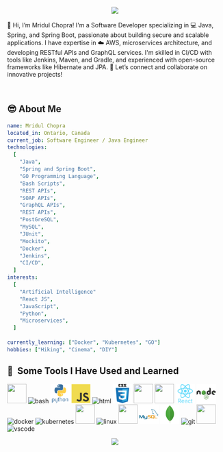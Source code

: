 <p align="center">
  <img src="https://capsule-render.vercel.app/api?type=venom&height=300&color=ff0000&text=Mridul%20Chopra&reversal=false&section=header&textBg=false&animation=blink&strokeWidth=2&stroke=ff4d4d&descAlignY=37" />
</p>

👋 Hi, I’m Mridul Chopra! I'm a Software Developer specializing in 💻 Java, Spring, and Spring Boot, passionate about building secure and scalable applications. I have expertise in ☁️ AWS, microservices architecture, and developing RESTful APIs and GraphQL services. I'm skilled in CI/CD with tools like Jenkins, Maven, and Gradle, and experienced with open-source frameworks like Hibernate and JPA. 🚀 Let’s connect and collaborate on innovative projects!

<br>
<h2> 😎 About Me </h2>

```yaml
name: Mridul Chopra
located_in: Ontario, Canada
current_job: Software Engineer / Java Engineer
technologies:
  [
    "Java",
    "Spring and Spring Boot",
    "GO Programming Language",
    "Bash Scripts",
    "REST APIs",
    "SOAP APIs",
    "GraphQL APIs",
    "REST APIs",
    "PostGreSQL",
    "MySQL",
    "JUnit",
    "Mockito",
    "Docker",
    "Jenkins",
    "CI/CD",
  ]
interests:
  [
    "Artificial Intelligence"
    "React JS",
    "JavaScript",
    "Python",
    "Microservices",
  ]
  
currently_learning: ["Docker", "Kubernetes", "GO"]
hobbies: ["Hiking", "Cinema", "DIY"]
```

<h2> 🚀 &nbsp;Some Tools I Have Used and Learned</h2>
<p align="left">

<!--Programming Languages -->
<img src="https://cdn.jsdelivr.net/gh/devicons/devicon@latest/icons/java/java-original-wordmark.svg" width="45" height="45"/>
<img src="https://cdn.jsdelivr.net/gh/devicons/devicon/icons/bash/bash-original.svg" alt="bash" width="45" height="45"/>
<img src="https://raw.githubusercontent.com/devicons/devicon/master/icons/python/python-original-wordmark.svg" alt="python" width="45" height="45"/>
<img src="https://raw.githubusercontent.com/devicons/devicon/master/icons/javascript/javascript-original.svg" alt="javascript" width="45" height="45" />
<img src="https://cdn.jsdelivr.net/gh/devicons/devicon/icons/html5/html5-original.svg" alt="html" width="45" height="45"/>
<img src="https://raw.githubusercontent.com/devicons/devicon/master/icons/css3/css3-original-wordmark.svg" alt="css3" width="45" height="45" />

<!--Frameworks -->
<img src="https://cdn.jsdelivr.net/gh/devicons/devicon@latest/icons/spring/spring-original.svg" width="45" height="45"/>
<img src="https://cdn.jsdelivr.net/gh/devicons/devicon@latest/icons/graphql/graphql-plain-wordmark.svg" width="45" height="45"/>
<img src="https://raw.githubusercontent.com/devicons/devicon/master/icons/react/react-original-wordmark.svg" alt="react" width="45" height="45" />
<img src="https://raw.githubusercontent.com/devicons/devicon/master/icons/nodejs/nodejs-original-wordmark.svg" alt="nodejs" width="45" height="45" />

<!--Tools -->
<img src="https://cdn.jsdelivr.net/gh/devicons/devicon/icons/docker/docker-original.svg" alt="docker" width="45" height="45"/>
<img src="https://cdn.jsdelivr.net/gh/devicons/devicon/icons/kubernetes/kubernetes-plain.svg" alt="kubernetes" width="45" height="45"/>
<img src="https://cdn.jsdelivr.net/gh/devicons/devicon/icons/amazonwebservices/amazonwebservices-plain-wordmark.svg" width="45" height="45"/>
<img src="https://cdn.jsdelivr.net/gh/devicons/devicon/icons/linux/linux-original.svg" alt="linux" width="45" height="45"/>      

<!--Databases -->
<img src="https://cdn.jsdelivr.net/gh/devicons/devicon@latest/icons/postgresql/postgresql-original-wordmark.svg" width="45" height="45" />
<img src="https://raw.githubusercontent.com/devicons/devicon/master/icons/mysql/mysql-original-wordmark.svg" alt="mysql" width="45" height="45" />
<img src="https://raw.githubusercontent.com/devicons/devicon/master/icons/mongodb/mongodb-original.svg" alt="mongodb" width="45" height="45" />
<img src="https://cdn.jsdelivr.net/gh/devicons/devicon/icons/git/git-original.svg" alt="git" width="45" height="45"/>


<!--IDE-->
<img src="https://cdn.jsdelivr.net/gh/devicons/devicon@latest/icons/intellij/intellij-original.svg"  width="45" height="45" />
<img src="https://cdn.jsdelivr.net/gh/devicons/devicon/icons/vscode/vscode-original.svg" alt="vscode" width="45" height="45"/>











 

</p>

<p align="center">
  <img src="https://capsule-render.vercel.app/api?type=waving&color=gradient&height=100&section=footer"/>
</p>

